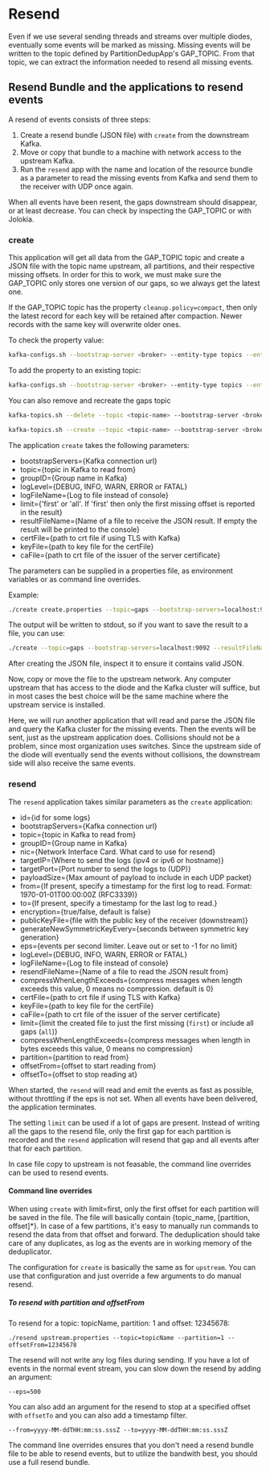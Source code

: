 # Resend
Even if we use several sending threads and streams over multiple diodes, eventually some events will be marked as missing. Missing events will be written to the topic defined by PartitionDedupApp's GAP_TOPIC. From that topic, we can extract the information needed to resend all missing events.

## Resend Bundle and the applications to resend events

A resend of events consists of three steps:
1. Create a resend bundle (JSON file) with `create` from the downstream Kafka.
2. Move or copy that bundle to a machine with network access to the upstream Kafka.
3. Run the `resend` app with the name and location of the resource bundle as a parameter to read the missing events from Kafka and send them to the receiver with UDP once again.

When all events have been resent, the gaps downstream should disappear, or at least decrease. You can check by inspecting the GAP_TOPIC or with Jolokia.

### create

This application will get all data from the GAP_TOPIC topic and create a JSON file with the topic name upstream, all partitions, and their respective missing offsets. In order for this to work, we must make sure the GAP_TOPIC only stores one version of our gaps, so we always get the latest one.

If the GAP_TOPIC topic has the property `cleanup.policy=compact`, then only the latest record for each key will be retained after compaction. Newer records with the same key will overwrite older ones.

To check the property value:
```sh
kafka-configs.sh --bootstrap-server <broker> --entity-type topics --entity-name gaps --describe
```

To add the property to an existing topic:
```sh
kafka-configs.sh --bootstrap-server <broker> --entity-type topics --entity-name <topic-name> --alter --add-config cleanup.policy=compact
```

You can also remove and recreate the gaps topic
```sh
kafka-topics.sh --delete --topic <topic-name> --bootstrap-server <broker>

kafka-topics.sh --create --topic <topic-name> --bootstrap-server <broker> --partitions 5 --config cleanup.policy=compact
```
The application `create` takes the following parameters:
* bootstrapServers={Kafka connection url}
* topic={topic in Kafka to read from}
* groupID={Group name in Kafka}
* logLevel={DEBUG, INFO, WARN, ERROR or FATAL}
* logFileName={Log to file instead of console}
* limit={'first' or 'all'. If 'first' then only the first missing offset is reported in the result}
* resultFileName={Name of a file to receive the JSON result. If empty the result will be printed to the console}
* certFile={path to crt file if using TLS with Kafka}
* keyFile={path to key file for the certFile}
* caFile={path to crt file of the issuer of the server certificate}

The parameters can be supplied in a properties file, as environment variables or as command line overrides.

Example:
```sh
./create create.properties --topic=gaps --bootstrap-servers=localhost:9092
```
The output will be written to stdout, so if you want to save the result to a file, you can use:
```sh
./create --topic=gaps --bootstrap-servers=localhost:9092 --resultFileName=filename.json
```
After creating the JSON file, inspect it to ensure it contains valid JSON.


Now, copy or move the file to the upstream network. Any computer upstream that has access to the diode and the Kafka cluster will suffice, but in most cases the best choice will be the same machine where the upstream service is installed.


Here, we will run another application that will read and parse the JSON file and query the Kafka cluster for the missing events. Then the events will be sent, just as the upstream application does. Collisions should not be a problem, since most organization uses switches. Since the upstream side of the diode will eventually send the events without collisions, the downstream side will also receive the same events.

### resend
The `resend` application takes similar parameters as the `create` application:
* id={id for some logs}
* bootstrapServers={Kafka connection url}
* topic={topic in Kafka to read from}
* groupID={Group name in Kafka}
* nic={Network Interface Card. What card to use for resend}
* targetIP={Where to send the logs (ipv4 or ipv6 or hostname)}
* targetPort={Port number to send the logs to (UDP)}
* payloadSize={Max amount of payload to include in each UDP packet}
* from={If present, specify a timestamp for the first log to read. Format: 1970-01-01T00:00:00Z (RFC3339)}
* to={If present, specify a timestamp for the last log to read.}
* encryption={true/false, default is false}
* publicKeyFile={file with the public key of the receiver (downstream)}
* generateNewSymmetricKeyEvery={seconds between symmetric key generation}
* eps={events per second limiter. Leave out or set to -1 for no limit}
* logLevel={DEBUG, INFO, WARN, ERROR or FATAL}
* logFileName={Log to file instead of console}
* resendFileName={Name of a file to read the JSON result from}
* compressWhenLengthExceeds={compress messages when length exceeds this value, 0 means no compression. default is 0}
* certFile={path to crt file if using TLS with Kafka}
* keyFile={path to key file for the certFile}
* caFile={path to crt file of the issuer of the server certificate}
* limit={limit the created file to just the first missing (`first`) or include all gaps (`all`)}
* compressWhenLengthExceeds={compress messages when length in bytes exceeds this value, 0 means no compression}
* partition={partition to read from}
* offsetFrom={offset to start reading from}
* offsetTo={offset to stop reading at}

When started, the `resend` will read and emit the events as fast as possible, without throttling if the eps is not set. When all events have been delivered, the application terminates.

The setting `limit` can be used if a lot of gaps are present. Instead of writing all the gaps to the resend file, only the first gap for each partition is recorded and the `resend` application will resend that gap and all events after that for each partition.

In case file copy to upstream is not feasable, the command line overrides can be used to resend events.

#### Command line overrides
When using `create` with limit=first, only the first offset for each partition will be saved in the file. The file will basically contain {topic_name, [partition, offset]*}. In case of a few partitions, it's easy to manually run commands to resend the data from that offset and forward. The deduplication should take care of any duplicates, as log as the events are in working memory of the deduplicator.

The configuration for `create` is basically the same as for `upstream`. You can use that configuration and just override a few arguments to do manual resend.

##### To resend with partition and offsetFrom
To resend for a topic: topicName, partition: 1 and offset: 12345678:
```
./resend upstream.properties --topic=topicName --partition=1 --offsetFrom=12345678
```

The resend will not write any log files during sending. If you have a lot of events in the normal event stream, you can slow down the resend by adding an argument:
```
--eps=500
```

You can also add an argument for the resend to stop at a specified offset with `offsetTo` and you can also add a timestamp filter.
```
--from=yyyy-MM-ddTHH:mm:ss.sssZ --to=yyyy-MM-ddTHH:mm:ss.sssZ
```

The command line overrides ensures that you don't need a resend bundle file to be able to resend events, but to utilize the bandwith best, you should use a full resend bundle.

